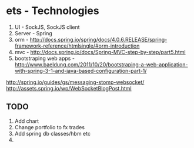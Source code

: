 ets - Technologies
==================

1) UI - SockJS, SockJS client
2) Server - Spring 
3) orm - http://docs.spring.io/spring/docs/4.0.6.RELEASE/spring-framework-reference/htmlsingle/#orm-introduction
4) mvc - http://docs.spring.io/docs/Spring-MVC-step-by-step/part5.html
5) bootstraping web apps - http://www.baeldung.com/2011/10/20/bootstraping-a-web-application-with-spring-3-1-and-java-based-configuration-part-1/

http://spring.io/guides/gs/messaging-stomp-websocket/
http://assets.spring.io/wp/WebSocketBlogPost.html


TODO
----
1) Add chart
2) Change portfolio to fx trades
3) Add spring db classes/hbm etc
4) 